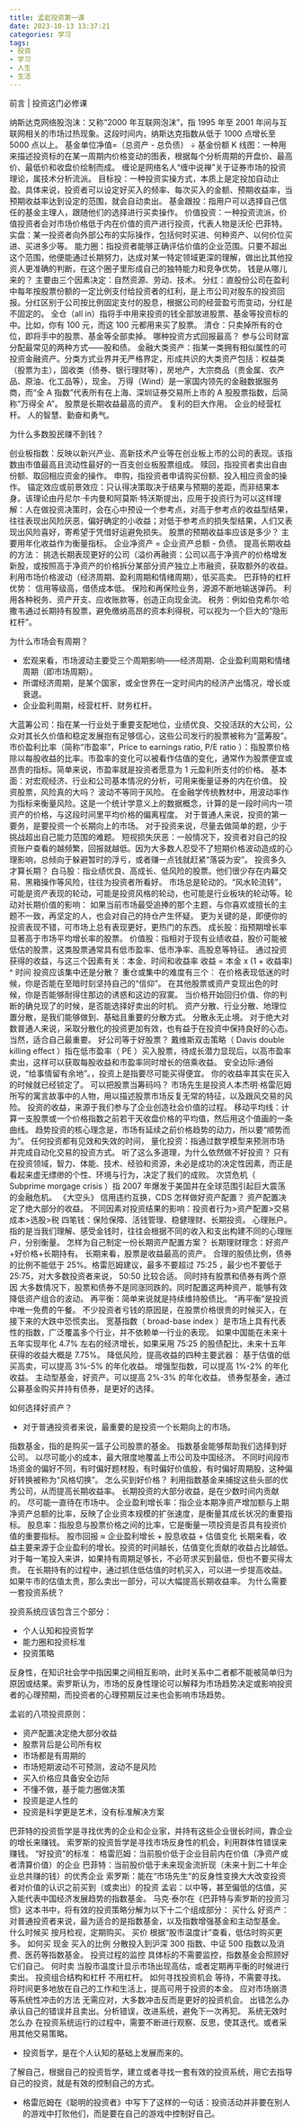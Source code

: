 ```yaml
---
title: 孟岩投资第一课
date: 2023-10-13 13:37:21
categories: 学习
tags:
- 投资
- 学习
- 人生
- 生活
---
```




前言 | 投资这门必修课

纳斯达克网络股泡沫：又称“2000 年互联网泡沫”，指 1995 年至 2001 年间与互联网相关的市场过热现象。这段时间内，纳斯达克指数从低于 1000 点增长至 5000 点以上。
基金单位净值=（总资产 - 总负债） ÷ 基金份额
K 线图：一种用来描述投资标的在某一周期内价格变动的图表，根据每个分析周期的开盘价、最高价、最低价和收盘价绘制而成。
缠论是网络名人“缠中说禅”关于证券市场的投资理论，属技术分析流派。
目标投：一种投资实操方式，本质上是定投加自动止盈。具体来说，投资者可以设定好买入的频率、每次买入的金额、预期收益率，当预期收益率达到设定的范围，就会自动卖出。
基金跟投：指用户可以选择自己信任的基金主理人，跟随他们的选择进行买卖操作。
价值投资：一种投资流派，价值投资者会对市场价格低于内在价值的资产进行投资，代表人物是沃伦·巴菲特。
实盘：某一投资者向外部公布的实际操作，包括何时买进、何种资产、以何价位买进、买进多少等。
能力圈：指投资者能够正确评估价值的企业范围。只要不超出这个范围，他便能通过长期努力，达成对某一特定领域更深的理解，做出比其他投资人更准确的判断，在这个圈子里形成自己的独特能力和竞争优势。
钱是从哪儿来的？
主要由三个因素决定：自然资源、劳动、技术。
分红：直股份公司在盈利中每年按股票份额的一定比例支付给投资者的红利，是上市公司对股东的投资回报。分红区别于公司按比例固定支付的股息，根据公司的经营盈亏而变动，分红是不固定的。
全仓（all in）指将手中用来投资的钱全部放进股票、基金等投资标的中。比如，你有 100 元，而这 100 元都用来买了股票。
清仓：只卖掉所有的仓位，即将手中的股票、基金等全部卖掉。
哪种投资方式回报最高？
参与公司财富分配最常见的两种方式——股和债。
金融大类资产：指某一类拥有相似属性的可投资金融资产。分类方式业界并无严格界定，形成共识的大类资产包括：权益类（股票为主），固收类（债券、银行理财等），房地产，大宗商品（贵金属、农产品、原油、化工品等），现金。
万得（Wind）是一家国内领先的金融数据服务商，而“全 A 指数”代表所有在上海、深圳证券交易所上市的 A 股股票指数，后简称“万得全 A”。
股票是长期收益最高的资产。
复利的巨大作用。
企业的经营杠杆。
人的智慧、勤奋和勇气。

为什么多数股民赚不到钱？

创业板指数：反映以新兴产业、高新技术产业等在创业板上市的公司的表现。该指数由市值最高且流动性最好的一百支创业板股票组成。
赎回，指投资者卖出自由份额、取回相应资金的操作。
申购，指投资者申请购买份额、投入相应资金的操作。
锚定效应或前景效应：只认得决策取决于结果与预期的差距，而非结果本身。该理论由丹尼尔·卡内曼和阿莫斯·特沃斯提出，应用于投资行为可以这样理解：人在做投资决策时，会在心中预设一个参考点，对高于参考点的收益型结果，往往表现出风险厌恶，偏好确定的小收益；对低于参考点的损失型结果，人们又表现出风险喜好，寄希望于凭借好运避免损失。
股票的预期收益率应该是多少？
主要用年化收益作为衡量指标。
企业净资产 = 企业资产总额 - 负债。
提高长期收益的方法：
挑选长期表现更好的公司（溢价再融资：公司以高于净资产的价格增发新股，或按照高于净资产的价格拆分某部分资产独立上市融资，获取额外的收益。
利用市场价格波动（经济周期、盈利周期和情绪周期），低买高卖。
巴菲特的杠杆优势：
信用等级高，借债成本低。
保险和再保险业务，源源不断地输送弹药。
利用各种税务、资产开支、应收账款等，创造正向现金流。
税务：例如伯克希尔·哈撒韦通过长期持有股票，避免缴纳高昂的资本利得税，可以视为一个巨大的“隐形杠杆”。

为什么市场会有周期？
- 宏观来看，市场波动主要受三个周期影响——经济周期、企业盈利周期和情绪周期（即市场周期）。
- 所谓经济周期，是某个国家，或全世界在一定时间内的经济产出情况，增长或衰退。
- 企业盈利周期，经营杠杆、财务杠杆。

大蓝筹公司：指在某一行业处于重要支配地位，业绩优良、交投活跃的大公司，公众对其长久价值和稳定发展抱有足够信心，这些公司发行的股票被称为“蓝筹股”。
市价盈利比率（简称“市盈率”，Price to earnings ratio, P/E ratio ）：指股票价格除以每股收益的比率。市盈率的变化可以被看作估值的变化，通常作为股票便宜或昂贵的指标。简单来说，市盈率就是投资者愿意为 1 元盈利所支付的价格。
基本面：对宏观经济、行业和公司基本情况的分析，可用来衡量证券的内在价值。
投资股票，风险真的大吗？
波动不等同于风险。
在金融学传统教材中，用波动率作为指标来衡量风险。这是一个统计学意义上的数据概念，计算的是一段时间内一项资产的价格，与这段时间里平均价格的偏离程度。
对于普通人来说，投资的第一要务，是要投资一个长期向上的市场。
对于投资来说，尽量去做简单的题，少于挑战超出自己能力范围的难题。
短视损失厌恶：一般情况下，投资者对自己的投资账户查看的越频繁，回报就越低。因为大多数人忍受不了短期价格波动造成的心理影响，总倾向于躲避暂时的浮亏，或者赚一点钱就赶紧“落袋为安”。
投资多久才算长期？
白马股：指业绩优良、高成长、低风险的股票。他们很少存在内幕交易、黑箱操作等风险，往往为投资者所看好。
市场总是轮动的。“风水轮流转”，可能是资产表现的轮动，可能是投资风格的轮动，也可能是行业板块的轮动等。轮动对长期价值的影响：
如果当前市场最受追捧的那个主题，与你喜欢或擅长的主题不一致，再坚定的人，也会对自己的持仓产生怀疑。
更为关键的是，即便你的投资表现不错，可市场上总有表现更好，更热门的东西。
成长股：指预期增长率显著高于市场平均增长率的股票。
价值股：指相对于现有业绩收益，股价可能被低估的股票，这类股票通常具有低市盈率、低市净率、高股息等特征。
通过投资获得的收益，与这三个因素有关：本金、时间和收益率
收益 = 本金 x (1 + 收益率) ^ 时间
投资应该集中还是分散？
重仓或集中的难度有三个：
在价格表现低迷的时候，你是否能在至暗时刻坚持自己的“信仰”。
在其他股票或资产变现出色的时候，你是否能够耐得住那边的诱惑和这边的寂寞。
当价格开始回归价值、你的判断的确兑现了的时候，是否能选择好卖出的时机。
资产分散、行业分散、地理位置分散，是我们能够做到、基础且重要的分散方式。
分散永无止境。
对于绝大对数普通人来说，采取分散化的投资更加有效，也有益于在投资中保持良好的心态。当然，适合自己最重要。
好公司等于好股票？
戴维斯双击策略（ Davis double killing effect ）指在低市盈率（ PE ）买入股票，待成长潜力显现后，以高市盈率卖出，这样可以获取每股收益和市盈率同时增长的倍乘收益。
安全边际:通俗说，“给事情留有余地”。，投资上是指要尽可能买得便宜。
你的收益率其实在买入的时候就已经锁定了。
可以把股票当筹码吗？
市场先生是投资人本杰明·格雷厄姆所写的寓言故事中的人物，用以描述股票市场反复无常的特征，以及跟风交易的风险。
投资的收益，来源于我们参与了企业创造社会价值的过程。
移动平均线：计算一支股票或一个价格指数之前若干天收盘价格的平均值，然后用这个值画的一条曲线。
趋势投资的核心理念是，市场有延续之前价格趋势的动力，所以要“顺势而为”。
任何投资都有见效和失效的时间，
量化投资：指通过数学模型来预测市场并完成自动化交易的投资方式。
听了这么多道理，为什么依然做不好投资？
只有在投资领域，智力、体能、技术、经验和资源，未必是成功的决定性因素，而正是看起来虚无缥缈的个性、环境与行为，决定了我们的成败。
次贷危机（ Subprime morgage crisis ）指 2007 年爆发于美国并在全球范围引起巨大震荡的金融危机。
《大空头》
信用违约互换，CDS
怎样做好资产配置？
资产配置决定了绝大部分的收益。
不同因素对投资结果的影响：投资者行为>资产配置>交易成本>选股>税
四笔钱：保险保障、活钱管理、稳健理财、长期投资。
心理账户。指的是当我们理解、感受金钱时，往往会根据不同的收入和支出构建不同的心理账户，分别衡量。
怎样为自己制定一份长期资产配置方案？
长期理财理念：好资产+好价格+长期持有。
长期来看，股票是收益最高的资产。
合理的股债比例，债券的比例不能低于 25%。格雷厄姆建议，最多不要超过 75:25 ，最少也不要低于 25:75，对大多数投资者来说， 50:50 比较合适。
同时持有股票和债券有两个原因
大多数情况下，股票和债券不是同涨同跌的。同时配置这两种资产，能够有效降低资产组合的波动。
再平衡：简单来说就是持续维持股债比。
“再平衡”是投资中唯一免费的午餐。
不少投资者亏钱的原因是，在股票价格很贵的时候买入，在接下来的大跌中恐慌卖出。
宽基指数（ broad-base index ）是市场上具有代表性的指数，广泛覆盖多个行业，并不依赖单一行业的表现。
如果中国能在未来十五年实现年化 4.7% 左右的经济增长，如果采用 75:25 的股债配比，未来十五年获得的收益大概是 7.75%。
降低风险，提高收益的四种主要武器：
基于估值的低买高卖，可以提高 3%-5% 的年化收益。
增强型指数，可以提高 1%-2% 的年化收益。
主动型基金，好资产。可以提高 2%-3% 的年化收益。
债券型基金，通过公募基金购买并持有债券，是更好的选择。

如何选择好资产？

- 对于普通投资者来说，最重要的是投资一个长期向上的市场。

指数基金，指的是购买一篮子公司股票的基金。
指数基金能够帮助我们选择到好公司。
以尽可能小的成本，最大限度地覆盖上市公司及中国经济。
不同时间段市场资金的偏好不同，有时偏好题材股，有时偏好价值股，有时偏好周期股，这种偏好转换被称为“风格切换”。
怎么买到好价格？
利用指数基金来捕捉这些头部的优秀公司，从而提高长期收益率。
长期投资的大部分收益，是在少数时间内贡献的。
尽可能一直待在市场中。
企业盈利增长率：指企业本期净资产增加额与上期净资产总额的比率，反映了企业资本规模的扩张速度，是衡量其成长状况的重要指标。
股息率：指股息与股票价格之间的比率，它是衡量一项投资是否具有投资价值的重要指标。
股市回报 ≈ 企业盈利增长 + 股息收益 + 估值变化
长期来看，收益主要来源于企业盈利的增长。投资的时间越长，估值变化贡献的收益占比越低。
对于每一笔投入来讲，如果持有周期足够长，不必苛求买到最低，但也不要买得太贵。
在长期持有的过程中，通过抓住低估值的时机买入，可以进一步提高收益。
如果牛市的估值太贵，那么卖出一部分，可以大幅提高长期收益率。
为什么需要一套投资系统？

投资系统应该包含三个部分：
- 个人认知和投资哲学
- 能力圈和投资标准
- 投资策略

反身性，在知识社会学中指因果之间相互影响，此时关系中二者都不能被简单归为原因或结果。索罗斯认为，市场的反身性理论可以解释为市场趋势决定或影响投资者的心理预期，而投资者的心理预期反过来也会影响市场趋势。

孟岩的八项投资原则：
- 资产配置决定绝大部分收益
- 股票背后是公司所有权
- 市场都是有周期的
- 市场短期波动不可预测，波动不是风险
- 买入价格应具备安全边际
- 不懂不做，基于能力圈做决策
- 投资是逆人性的
- 投资是科学更是艺术，没有标准解决方案

巴菲特的投资哲学是寻找优秀的企业和企业家，并持有这些企业很长时间，靠企业的增长来赚钱。
索罗斯的投资哲学是寻找市场反身性的机会，利用群体性错误来赚钱。
“好投资”的标准：
格雷厄姆：当前股价低于企业目前内在价值（净资产或者清算价值）的企业
巴菲特：当前股价低于未来现金流折现（未来十到二十年企业总共赚的钱）的优秀企业
索罗斯：能在“市场先生”的反身性变换大大改变投资者对价值的认识之前买到（或卖出）的投资
孟岩：以中等，甚至偏低的估值，买入能代表中国经济发展趋势的指数基金。
马克·泰尔在《巴菲特与索罗斯的投资习惯》这本书中，将有效的投资策略分解为以下十二个组成部分：
买什么
好资产：对普通投资者来说，最为适合的是指数基金，以及指数增强基金和主动型基金。
什么时候买
按月检视，定期购买。
买价
根据“股市温度计”查看，低估时购买更多。
如何买
现金
买入的比例
分散投入到沪深 300 指数、中证 500 指数以及消费、医药等指数基金。
投资过程的监控
具体标的不需要监控，指数基金会照顾好它们自己。
何时卖
当股市温度计显示市场出现高估，或者定期再平衡的时候进行卖出。
投资组合结构和杠杆
不用杠杆。
如何寻找投资机会
等待，不需要寻找。将时间更多地放在自己的工作和生活上，提高可用于投资的本金。
应对市场崩溃等系统性冲击的方法
无需应对，大多数冲击反而是更好的投资机会。
出错怎么办
承认自己的错误并且卖出。分析错误，改进系统，避免下一次再犯。
系统无效时怎么办
在投资系统运行的过程中，需要不断进行观察、反思，使其迭代。或者采用其他交易策略。

- 投资哲学，是在个人认知的基础上发展而来的。

了解自己，根据自己的投资哲学，建立或者寻找一套有效的投资系统，用它去指导自己的投资，就是有效的控制自己的方式。

- 格雷厄姆在《聪明的投资者》中写下了这样的一句话：投资活动并非要在别人的游戏中打败他们，而是要在自己的游戏中控制好自己。